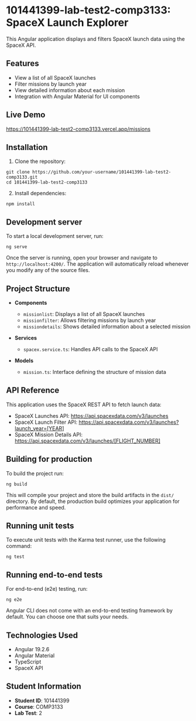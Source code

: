 
# 101441399-lab-test2-comp3133: SpaceX Launch Explorer

This Angular application displays and filters SpaceX launch data using the SpaceX API.

## Features

- View a list of all SpaceX launches
- Filter missions by launch year
- View detailed information about each mission
- Integration with Angular Material for UI components

## Live Demo
https://101441399-lab-test2-comp3133.vercel.app/missions

## Installation

1. Clone the repository:
```
git clone https://github.com/your-username/101441399-lab-test2-comp3133.git
cd 101441399-lab-test2-comp3133
```

2. Install dependencies:
```
npm install
```

## Development server

To start a local development server, run:
```
ng serve
```

Once the server is running, open your browser and navigate to `http://localhost:4200/`. The application will automatically reload whenever you modify any of the source files.

## Project Structure

- **Components**
  - `missionlist`: Displays a list of all SpaceX launches
  - `missionfilter`: Allows filtering missions by launch year
  - `missiondetails`: Shows detailed information about a selected mission

- **Services**
  - `spacex.service.ts`: Handles API calls to the SpaceX API

- **Models**
  - `mission.ts`: Interface defining the structure of mission data

## API Reference

This application uses the SpaceX REST API to fetch launch data:
- SpaceX Launches API: https://api.spacexdata.com/v3/launches
- SpaceX Launch Filter API: https://api.spacexdata.com/v3/launches?launch_year=[YEAR]
- SpaceX Mission Details API: https://api.spacexdata.com/v3/launches/[FLIGHT_NUMBER]

## Building for production

To build the project run:
```
ng build
```

This will compile your project and store the build artifacts in the `dist/` directory. By default, the production build optimizes your application for performance and speed.

## Running unit tests

To execute unit tests with the Karma test runner, use the following command:
```
ng test
```

## Running end-to-end tests

For end-to-end (e2e) testing, run:
```
ng e2e
```

Angular CLI does not come with an end-to-end testing framework by default. You can choose one that suits your needs.

## Technologies Used

- Angular 19.2.6
- Angular Material
- TypeScript
- SpaceX API


## Student Information

- **Student ID**: 101441399
- **Course**: COMP3133
- **Lab Test**: 2


